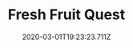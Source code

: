 ---
templateKey: blog-post
featuredpost: false
date: 2020-03-01T19:23:23.711Z
featuredimage: /img/quest_bg3.png
imgBg: quest_bg3
title: Fresh Fruit Quest
description: Emily wants a taste of spring, Spring. She's asking for a fresh apricot.
reward: 600 & 1 Heart Emily
tags:
  - Mail
  - spring
  - Spring 6 Year 2
  - Emily
  - Apricot
  - quest
---